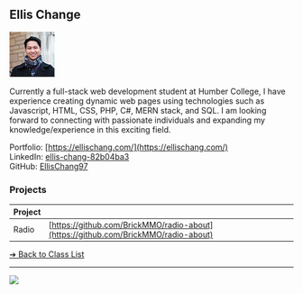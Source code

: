 ## Ellis Change

![Ellis Change](../images/ellischang97.png)

Currently a full-stack web development student at Humber College, I have experience creating dynamic web pages using technologies such as Javascript, HTML, CSS, PHP, C#, MERN stack, and SQL. I am looking forward to connecting with passionate individuals and expanding my knowledge/experience in this exciting field.

Portfolio: [https://ellischang.com/](https://ellischang.com/)  
LinkedIn: [ellis-chang-82b04ba3](https://www.linkedin.com/in/ellis-chang-82b04ba3/)  
GitHub: [EllisChang97](https://github.com/EllisChang97)  

### Projects

| Project | |
| - | - |
| Radio | [https://github.com/BrickMMO/radio-about](https://github.com/BrickMMO/radio-about) |

[&#10132; Back to Class List](/)

---

<a href="https://brickmmo.com">
<img src="https://brickmmo.com/images/brickmmo-logo-horizontal.jpg" width="100">
</a>